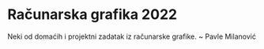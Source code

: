 # Računarska grafika 2022
Neki od domaćih i projektni zadatak iz računarske grafike.
~ Pavle Milanović
